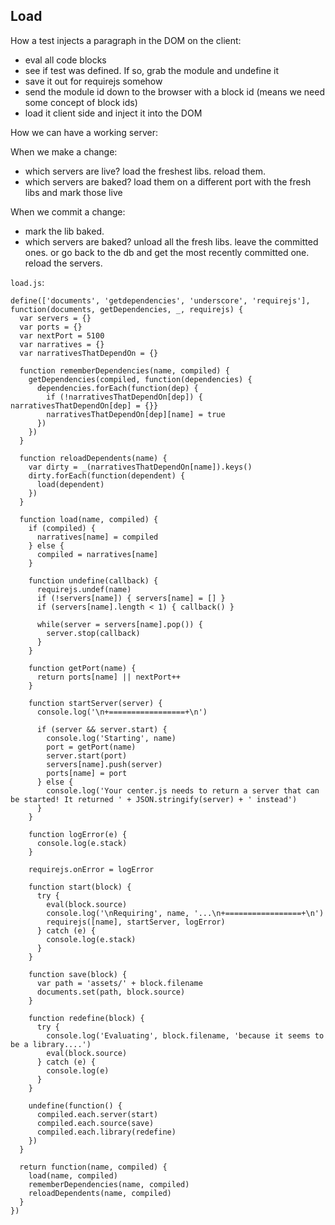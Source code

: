 Load
----

How a test injects a paragraph in the DOM on the client:

 - eval all code blocks
 - see if test was defined. If so, grab the module and undefine it
 - save it out for requirejs somehow
 - send the module id down to the browser with a block id (means we need some concept of block ids)
 - load it client side and inject it into the DOM

How we can have a working server:

When we make a change:
 - which servers are live? load the freshest libs. reload them.
 - which servers are baked? load them on a different port with the fresh libs and mark those live

When we commit a change:
 - mark the lib baked.
 - which servers are baked? unload all the fresh libs. leave the committed ones. or go back to the db and get the most recently committed one. reload the servers.


`load.js`:


    define(['documents', 'getdependencies', 'underscore', 'requirejs'], function(documents, getDependencies, _, requirejs) {
      var servers = {}
      var ports = {}
      var nextPort = 5100
      var narratives = {}
      var narrativesThatDependOn = {}

      function rememberDependencies(name, compiled) {
        getDependencies(compiled, function(dependencies) {
          dependencies.forEach(function(dep) {
            if (!narrativesThatDependOn[dep]) { narrativesThatDependOn[dep] = {}}
            narrativesThatDependOn[dep][name] = true
          })
        })
      }

      function reloadDependents(name) {
        var dirty = _(narrativesThatDependOn[name]).keys()
        dirty.forEach(function(dependent) {
          load(dependent)
        })
      }
      
      function load(name, compiled) {
        if (compiled) {
          narratives[name] = compiled
        } else {
          compiled = narratives[name]
        }

        function undefine(callback) {
          requirejs.undef(name)
          if (!servers[name]) { servers[name] = [] }
          if (servers[name].length < 1) { callback() }
          
          while(server = servers[name].pop()) {
            server.stop(callback)
          }
        }

        function getPort(name) {
          return ports[name] || nextPort++
        }

        function startServer(server) {
          console.log('\n+=================+\n')

          if (server && server.start) {
            console.log('Starting', name)
            port = getPort(name)
            server.start(port)
            servers[name].push(server)
            ports[name] = port
          } else {
            console.log('Your center.js needs to return a server that can be started! It returned ' + JSON.stringify(server) + ' instead')
          }
        }

        function logError(e) {
          console.log(e.stack)
        }

        requirejs.onError = logError

        function start(block) {
          try {
            eval(block.source)
            console.log('\nRequiring', name, '...\n+=================+\n')
            requirejs([name], startServer, logError)
          } catch (e) {
            console.log(e.stack)
          }
        }

        function save(block) {
          var path = 'assets/' + block.filename
          documents.set(path, block.source)
        }

        function redefine(block) {
          try {
            console.log('Evaluating', block.filename, 'because it seems to be a library....')
            eval(block.source)
          } catch (e) {
            console.log(e)
          }
        }

        undefine(function() {
          compiled.each.server(start)
          compiled.each.source(save)
          compiled.each.library(redefine)
        })
      }

      return function(name, compiled) {
        load(name, compiled)
        rememberDependencies(name, compiled)
        reloadDependents(name, compiled)
      }
    })
